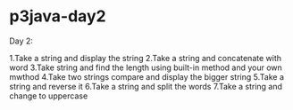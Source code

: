 # p3java-day2
Day 2:

1.Take a string and display the string
2.Take a string and concatenate with word
3.Take string and find the length using built-in method and your own mwthod
4.Take two strings compare and display the bigger string
5.Take a string and reverse it
6.Take a string and split the words
7.Take a string and change to uppercase
